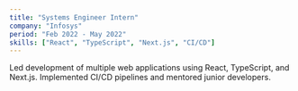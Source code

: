 ```yaml
---
title: "Systems Engineer Intern"
company: "Infosys"
period: "Feb 2022 - May 2022"
skills: ["React", "TypeScript", "Next.js", "CI/CD"]
---
```


Led development of multiple web applications using React, TypeScript, and Next.js. Implemented CI/CD pipelines and mentored junior developers.


